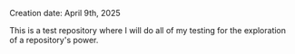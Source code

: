 Creation date: April 9th, 2025

This is a test repository where I will do all of my testing for the exploration of a repository's power. 
